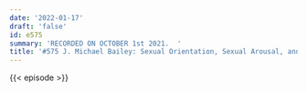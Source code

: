 ```yaml
---
date: '2022-01-17'
draft: 'false'
id: e575
summary: 'RECORDED ON OCTOBER 1st 2021.  '
title: '#575 J. Michael Bailey: Sexual Orientation, Sexual Arousal, and Gender Identity'
---
```

{{< episode >}}
